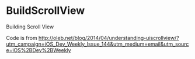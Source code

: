 BuildScrollView
===============

Building Scroll View

Code is from http://oleb.net/blog/2014/04/understanding-uiscrollview/?utm_campaign=iOS_Dev_Weekly_Issue_144&utm_medium=email&utm_source=iOS%2BDev%2BWeekly
